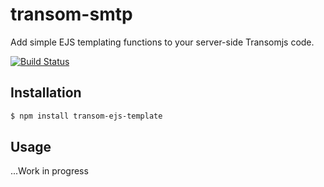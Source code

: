 # transom-smtp
Add simple EJS templating functions to your server-side Transomjs code.

[![Build Status](https://travis-ci.org/transomjs/transom-smtp.svg?branch=master)](https://travis-ci.org/transomjs/transom-ejs-template)


## Installation

```bash
$ npm install transom-ejs-template
```

## Usage
...Work in progress

